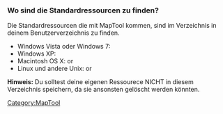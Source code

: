 ### Wo sind die Standardressourcen zu finden?

Die Standardressourcen die mit MapTool kommen, sind im Verzeichnis  in
deinem Benutzerverzeichnis zu finden.

  - Windows Vista oder Windows 7:
  - Windows XP:
  - Macintosh OS X:  or
  - Linux und andere Unix:  or

**Hinweis:** Du solltest deine eigenen Ressourece NICHT in diesem
Verzeichnis speichern, da sie ansonsten gelöscht werden könnten.

[Category:MapTool](Category:MapTool "wikilink")